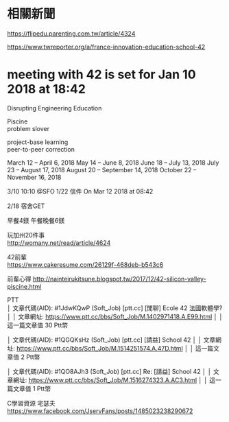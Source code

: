 # 相關新聞
https://flipedu.parenting.com.tw/article/4324  

https://www.twreporter.org/a/france-innovation-education-school-42  
  

# meeting with 42 is set for Jan 10 2018 at 18:42
Disrupting Engineering Education  

Piscine  
problem slover

project-base learning  
peer-to-peer correction  
  

 March 12 – April 6, 2018
 May 14 – June 8, 2018
 June 18 – July 13, 2018
 July 23 – August 17, 2018
 August 20 – September 14, 2018
 October 22 – November 16, 2018

3/10 10:10 @SFO
1/22 信件 On Mar 12 2018 at 08:42  

2/18 宿舍GET

早餐4鎂
午餐晚餐6鎂

玩加州20件事  
http://womany.net/read/article/4624  
  
42前輩  
https://www.cakeresume.com/26129f-468deb-b543c6  

前輩心得
http://nainteirukitsune.blogspot.tw/2017/12/42-silicon-valley-piscine.html

PTT  
│ 文章代碼(AID): #1JdwKQwP (Soft_Job) [ptt.cc] [閒聊] Ecole 42 法國軟體學? │
│ 文章網址: https://www.ptt.cc/bbs/Soft_Job/M.1402971418.A.E99.html        │
│ 這一篇文章值 30 Ptt幣

│ 文章代碼(AID): #1QGQKsHz (Soft_Job) [ptt.cc] [請益] School 42            │
│ 文章網址: https://www.ptt.cc/bbs/Soft_Job/M.1514251574.A.47D.html        │
│ 這一篇文章值 2 Ptt幣
  
│ 文章代碼(AID): #1QO8AJh3 (Soft_Job) [ptt.cc] Re: [請益] School 42        │
│ 文章網址: https://www.ptt.cc/bbs/Soft_Job/M.1516274323.A.AC3.html        │
│ 這一篇文章值 1 Ptt幣   

C學習資源
宅瑟夫
https://www.facebook.com/JservFans/posts/1485023238290672